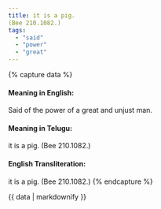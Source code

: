 ```yaml
---
title: it is a pig.
(Bee 210.1082.)
tags:
  - "said"
  - "power"
  - "great"
---
```


{% capture data %}
#### Meaning in English:
Said of the power of a great and unjust man.

#### Meaning in Telugu:
it is a pig.
(Bee 210.1082.)

#### English Transliteration:
it is a pig.
(Bee 210.1082.)
{% endcapture %}

<div class="notice">{{ data | markdownify }}</div>

